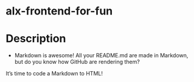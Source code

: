 # alx-frontend-for-fun

# Description

- Markdown is awesome! All your README.md are made in Markdown, but do you know how GitHub are rendering them?

It’s time to code a Markdown to HTML!

